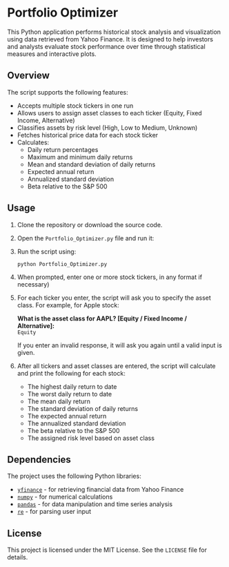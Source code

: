 # Portfolio Optimizer

This Python application performs historical stock analysis and visualization using data retrieved from Yahoo Finance. It is designed to help investors and analysts evaluate stock performance over time through statistical measures and interactive plots.

## Overview

The script supports the following features:

- Accepts multiple stock tickers in one run
- Allows users to assign asset classes to each ticker (Equity, Fixed Income, Alternative)
- Classifies assets by risk level (High, Low to Medium, Unknown)
- Fetches historical price data for each stock ticker
- Calculates:
  - Daily return percentages
  - Maximum and minimum daily returns
  - Mean and standard deviation of daily returns
  - Expected annual return
  - Annualized standard deviation
  - Beta relative to the S&P 500

## Usage

1. Clone the repository or download the source code.

2. Open the `Portfolio_Optimizer.py` file and run it:

3. Run the script using:

   `python Portfolio_Optimizer.py`

4. When prompted, enter one or more stock tickers, in any format if necessary)

5. For each ticker you enter, the script will ask you to specify the asset class. For example, for Apple stock:

   **What is the asset class for AAPL? [Equity / Fixed Income / Alternative]:**  
   `Equity`

   If you enter an invalid response, it will ask you again until a valid input is given.

6. After all tickers and asset classes are entered, the script will calculate and print the following for each stock:

   - The highest daily return to date
   - The worst daily return to date
   - The mean daily return
   - The standard deviation of daily returns
   - The expected annual return
   - The annualized standard deviation
   - The beta relative to the S&P 500
   - The assigned risk level based on asset class

## Dependencies

The project uses the following Python libraries:

- [`yfinance`](https://pypi.org/project/yfinance/) - for retrieving financial data from Yahoo Finance  
- [`numpy`](https://pypi.org/project/numpy/) - for numerical calculations  
- [`pandas`](https://pypi.org/project/pandas/) - for data manipulation and time series analysis  
- [`re`](https://docs.python.org/3/library/re.html) - for parsing user input

## License

This project is licensed under the MIT License. See the `LICENSE` file for details.
